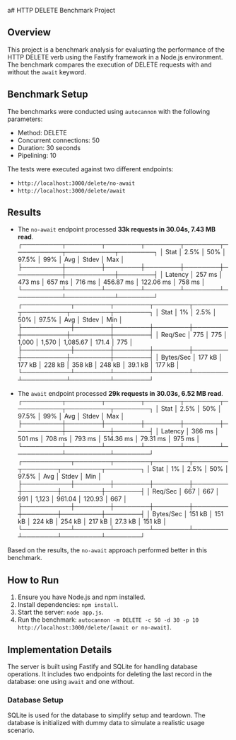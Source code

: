 a# HTTP DELETE Benchmark Project

## Overview

This project is a benchmark analysis for evaluating the performance of the HTTP DELETE verb using the Fastify framework in a Node.js environment. The benchmark compares the execution of DELETE requests with and without the `await` keyword.

## Benchmark Setup

The benchmarks were conducted using `autocannon` with the following parameters:
- Method: DELETE
- Concurrent connections: 50
- Duration: 30 seconds
- Pipelining: 10

The tests were executed against two different endpoints:
- `http://localhost:3000/delete/no-await`
- `http://localhost:3000/delete/await`

## Results

- The `no-await` endpoint processed **33k requests in 30.04s, 7.43 MB read**.
┌─────────┬────────┬────────┬────────┬────────┬───────────┬───────────┬────────┐
│ Stat    │ 2.5%   │ 50%    │ 97.5%  │ 99%    │ Avg       │ Stdev     │ Max    │
├─────────┼────────┼────────┼────────┼────────┼───────────┼───────────┼────────┤
│ Latency │ 257 ms │ 473 ms │ 657 ms │ 716 ms │ 456.87 ms │ 122.06 ms │ 758 ms │
└─────────┴────────┴────────┴────────┴────────┴───────────┴───────────┴────────┘
┌───────────┬────────┬────────┬────────┬────────┬──────────┬─────────┬────────┐
│ Stat      │ 1%     │ 2.5%   │ 50%    │ 97.5%  │ Avg      │ Stdev   │ Min    │
├───────────┼────────┼────────┼────────┼────────┼──────────┼─────────┼────────┤
│ Req/Sec   │ 775    │ 775    │ 1,000  │ 1,570  │ 1,085.67 │ 171.4   │ 775    │
├───────────┼────────┼────────┼────────┼────────┼──────────┼─────────┼────────┤
│ Bytes/Sec │ 177 kB │ 177 kB │ 228 kB │ 358 kB │ 248 kB   │ 39.1 kB │ 177 kB │
└───────────┴────────┴────────┴────────┴────────┴──────────┴─────────┴────────┘


- The `await` endpoint processed **29k requests in 30.03s, 6.52 MB read**.
┌─────────┬────────┬────────┬────────┬────────┬───────────┬──────────┬────────┐
│ Stat    │ 2.5%   │ 50%    │ 97.5%  │ 99%    │ Avg       │ Stdev    │ Max    │
├─────────┼────────┼────────┼────────┼────────┼───────────┼──────────┼────────┤
│ Latency │ 366 ms │ 501 ms │ 708 ms │ 793 ms │ 514.36 ms │ 79.31 ms │ 975 ms │
└─────────┴────────┴────────┴────────┴────────┴───────────┴──────────┴────────┘
┌───────────┬────────┬────────┬────────┬────────┬────────┬─────────┬────────┐
│ Stat      │ 1%     │ 2.5%   │ 50%    │ 97.5%  │ Avg    │ Stdev   │ Min    │
├───────────┼────────┼────────┼────────┼────────┼────────┼─────────┼────────┤
│ Req/Sec   │ 667    │ 667    │ 991    │ 1,123  │ 961.04 │ 120.93  │ 667    │
├───────────┼────────┼────────┼────────┼────────┼────────┼─────────┼────────┤
│ Bytes/Sec │ 151 kB │ 151 kB │ 224 kB │ 254 kB │ 217 kB │ 27.3 kB │ 151 kB │
└───────────┴────────┴────────┴────────┴────────┴────────┴─────────┴────────┘

Based on the results, the `no-await` approach performed better in this benchmark.


## How to Run

1. Ensure you have Node.js and npm installed.
2. Install dependencies: `npm install`.
3. Start the server: `node app.js`.
4. Run the benchmark: `autocannon -m DELETE -c 50 -d 30 -p 10 http://localhost:3000/delete/[await or no-await]`.

## Implementation Details

The server is built using Fastify and SQLite for handling database operations. It includes two endpoints for deleting the last record in the database: one using `await` and one without.

### Database Setup

SQLite is used for the database to simplify setup and teardown. The database is initialized with dummy data to simulate a realistic usage scenario.

